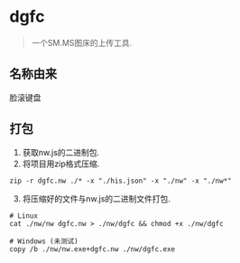 # dgfc

> 一个SM.MS图床的上传工具.  

## 名称由来
脸滚键盘

## 打包

1. 获取nw.js的二进制包.  
2. 将项目用zip格式压缩.  
```
zip -r dgfc.nw ./* -x "./his.json" -x "./nw" -x "./nw*"
```
3. 将压缩好的文件与nw.js的二进制文件打包.  
```
# Linux
cat ./nw/nw dgfc.nw > ./nw/dgfc && chmod +x ./nw/dgfc

# Windows (未测试)
copy /b ./nw/nw.exe+dgfc.nw ./nw/dgfc.exe
```
